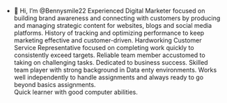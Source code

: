 - 👋 Hi, I’m @Bennysmile22
Experienced Digital Marketer focused on building brand awareness and connecting with customers by producing and managing strategic content for websites, blogs and social media platforms.
  History of tracking and optimizing performance to keep marketing effective and customer-driven.
 Hardworking Customer Service Representative focused on completing work quickly to consistently exceed targets.
 Reliable team member accustomed to taking on challenging tasks. 
 Dedicated to business success. Skilled team player with strong background in Data enty environments. 
Works well independently to handle assignments and always ready to go beyond basics assignments.  
Quick learner with good computer abilities.

